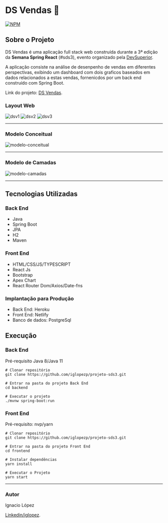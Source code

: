 # DS Vendas 🛒

[![NPM](https://img.shields.io/npm/l/react)](https://github.com/devsuperior/sds1-wmazoni/blob/master/LICENSE)

## Sobre o Projeto

DS Vendas é uma aplicação full stack web construída durante a 3ª edição da **Semana Spring React** (#sds3), evento organizado pela [DevSuperior](https://devsuperior.com.br/).

A aplicação consiste na análise de desenpenho de vendas em diferentes perspectivas, exibindo um dashboard com dois graficos baseados em dados relacionados a estas vendas, fornenicdos por um back end construído com Spring Boot.

Link do projeto: [DS Vendas](https://ignacio-dsvendas.netlify.app/).

### Layout Web

![dsv1](https://user-images.githubusercontent.com/83306936/117539495-52684680-afe1-11eb-97bd-618b3eb27a3c.png)
![dsv2](https://user-images.githubusercontent.com/83306936/117539518-6f047e80-afe1-11eb-989e-b83049c3a9af.png)
![dsv3](https://user-images.githubusercontent.com/83306936/117539526-73309c00-afe1-11eb-9561-55c019bdaab8.png)
***
### Modelo Conceitual

![modelo-conceitual](https://user-images.githubusercontent.com/83306936/117539594-bf7bdc00-afe1-11eb-9a24-cf6d4ba0bde8.png)
***
### Modelo de Camadas

![modelo-camadas](https://user-images.githubusercontent.com/83306936/117539603-cacf0780-afe1-11eb-8780-ff7080e286e3.png)
***
## Tecnologias Utilizadas
### Back End
* Java
* Spring Boot
* JPA
* H2
* Maven
### Front End
* HTML/CSS/JS/TYPESCRIPT
* React Js
* Bootstrap
* Apex Chart
* React Router Dom/Axios/Date-fns
### Implantação para Produção
* Back End: Heroku
* Front End: Netlify
* Banco de dados: PostgreSql
## Execução
### Back End
Pré-requisito Java 8/Java 11
```
# Clonar repositório
git clone https://github.com/iglopezp/projeto-sds3.git

# Entrar na pasta do projeto Back End
cd backend

# Executar o projeto
./mvnw spring-boot:run

```
### Front End
Pré-requisito: nvp/yarn
```
# Clonar repositório
git clone https://github.com/iglopezp/projeto-sds3.git

# Entrar na pasta do projeto Front End
cd frontend

# Instalar dependências 
yarn install

# Executar o Projeto
yarn start

```
***
### Autor
Ignacio López

[Linkedin/iglopez](linkedin.com/in/ignacio-lopez-31a483203).
